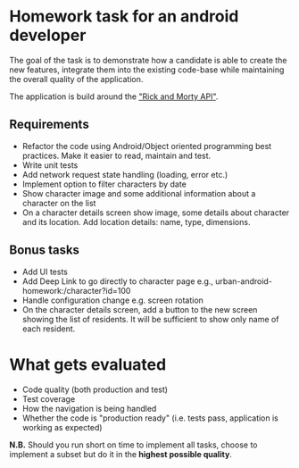 # Homework task for an android developer 
The goal of the task is to demonstrate how a candidate is able to create the new features, integrate them into the existing code-base while maintaining the overall quality of the application. 

The application is build around the ["Rick and Morty API"](https://rickandmortyapi.com/documentation). 

## Requirements
- Refactor the code using Android/Object oriented programming best practices. Make it easier to read, maintain and test.
- Write unit tests
- Add network request state handling (loading, error etc.)
- Implement option to filter characters by date
- Show character image and some additional information about a character on the list
- On a character details screen show image, some details about character and its location. Add location details: name, type, dimensions.

## Bonus tasks
- Add UI tests
- Add Deep Link to go directly to character page e.g., urban-android-homework:/character?id=100
- Handle configuration change e.g. screen rotation
- On the character details screen, add a button to the new screen showing the list of residents. It will be sufficient to show only name of each resident.

# What gets evaluated
- Code quality (both production and test)
- Test coverage
- How the navigation is being handled
- Whether the code is "production ready" (i.e. tests pass, application is working as expected)

**N.B.** Should you run short on time to implement all tasks, choose to
implement a subset but do it in the **highest possible quality**.

